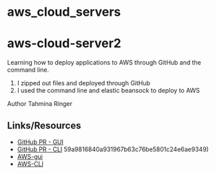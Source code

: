# aws_cloud_servers
# aws-cloud-server2

Learning how to deploy applications to AWS through GitHub and the command line.

1. I zipped out files and deployed through GitHub
2. I used the command line and elastic beansock to deploy to AWS

Author Tahmina Ringer

## Links/Resources

- [GitHub PR - GUI](https://github.com/tahminaringer/aws-cloud-server2/commit/bb6cc2309d3ec29d88fc8e4cfcec21f3583e23cf)
- [GitHub PR - CLI](https://github.com/Tahmina-Ringer-401-advanced-javascript/aws_cloud_servers/commit/) 59a9816840a931967b63c76be5801c24e6ae9349)
- [AWS-gui](https://us-east-2.console.aws.amazon.com/elasticbeanstalk/home?region=us-east-2#/applications)
- [AWS-CLI](https://us-east-2.console.aws.amazon.com/elasticbeanstalk/home?region=us-east-2#/environments)
